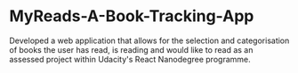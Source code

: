 # MyReads-A-Book-Tracking-App
Developed a web application that allows for the selection and categorisation of books the user has read, is reading and would like to read as an assessed project within Udacity's React Nanodegree programme.
